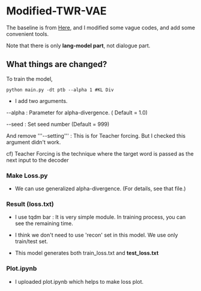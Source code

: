 # Modified-TWR-VAE

The baseline is from [Here](https://github.com/ruizheliUOA/TWR-VAE/), and I modified some vague codes, and add some convenient tools.

Note that there is only **lang-model part**, not dialogue part.

## What things are changed?

To train the model,

```
python main.py -dt ptb --alpha 1 #KL Div
```

- I add two arguments.

--alpha : Parameter for alpha-divergence. ( Default = 1.0)

--seed : Set seed number (Default = 999)


And remove '''--setting''' : This is for Teacher forcing. But I checked this argument didn't work.

cf) Teacher Forcing is the technique where the target word is passed as the next input to the decoder


### Make Loss.py

- We can use generalized alpha-divergence. (For details, see that file.)


### Result (loss.txt)

- I use tqdm bar : It is very simple module. In training process, you can see the remaining time.


- I think we don't need to use 'recon' set in this model. We use only train/test set.

- This model generates both train_loss.txt and **test_loss.txt**


### Plot.ipynb

- I uploaded plot.ipynb which helps to make loss plot.

